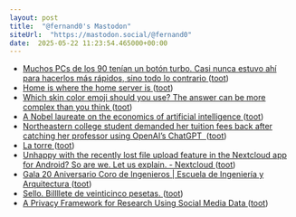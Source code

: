 ```yaml
---
layout: post
title:  "@fernand0's Mastodon"
siteUrl:  "https://mastodon.social/@fernand0"
date:  2025-05-22 11:23:54.465000+00:00
---
```

*  [Muchos PCs de los 90 tenían un botón turbo. Casi nunca estuvo ahí para hacerlos más rápidos, sino todo lo contrario ](https://www.genbeta.com/sistemas-operativos/muchos-pcs-90-tenian-boton-turbo-casi-nunca-estuvo-ahi-para-hacerlos-rapidos-sino-todo-contrari) ([toot](https://mastodon.social/@fernand0/114551228626628954))
*  [Home is where the home server is ](https://ounapuu.ee/posts/2025/05/15/home) ([toot](https://mastodon.social/@fernand0/114551027478840705))
*  [Which skin color emoji should you use? The answer can be more complex than you think  ](https://www.npr.org/2022/02/09/1078977416/race-chat-emoji-skin-tone-colors) ([toot](https://mastodon.social/@fernand0/114550734270484292))
*  [A Nobel laureate on the economics of artificial intelligence ](https://www.technologyreview.com/2025/02/25/1111207/a-nobel-laureate-on-the-economics-of-artificial-intelligence) ([toot](https://mastodon.social/@fernand0/114550549818917195))
*  [Northeastern college student demanded her tuition fees back after catching her professor using OpenAI’s ChatGPT  ](https://fortune.com/2025/05/15/chatgpt-openai-northeastern-college-student-tuition-fees-back-catching-professor) ([toot](https://mastodon.social/@fernand0/114548966538875927))
*  [La torre ](https://www.flickr.com/photos/fernand0/54527334788) ([toot](https://mastodon.social/@fernand0/114548950513542845))
*  [Unhappy with the recently lost file upload feature in the Nextcloud app for Android? So are we. Let us explain. - Nextcloud ](https://nextcloud.com/blog/nextcloud-android-file-upload-issue-google) ([toot](https://mastodon.social/@fernand0/114546902286844908))
*  [Gala 20 Aniversario Coro de Ingenieros \|  Escuela de Ingeniería y Arquitectura   ](https://eina.unizar.es/noticia/gala-20-aniversario-coro-de-ingenieros) ([toot](https://mastodon.social/@fernand0/114546825116046585))
*  [Sello. Billllete de veinticinco pesetas. ](https://avecesunafoto.wordpress.com/2025/05/20/sello-billllete-de-veinticinco-pesetas) ([toot](https://mastodon.social/@fernand0/114546750690349521))
*  [A Privacy Framework for Research Using Social Media Data ](https://www.benthamsgaze.org/2025/05/15/a-privacy-framework-for-research-using-social-media-data) ([toot](https://mastodon.social/@fernand0/114546510372503226))

